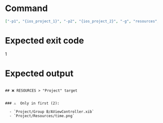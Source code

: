 # Command
```json
["-p1", "{ios_project_1}", "-p2", "{ios_project_2}", "-g", "resources", "-t", "Project", "-f", "markdown", "-v"]
```

# Expected exit code
1

# Expected output
```

## ❌ RESOURCES > "Project" target


### ⚠️  Only in first (2):

  - `Project/Group B/AViewController.xib`
  - `Project/Resources/time.png`




```
